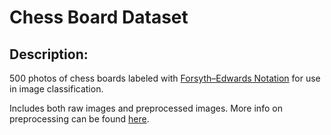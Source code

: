 # Chess Board Dataset

## Description:
500 photos of chess boards labeled with [Forsyth–Edwards Notation](https://en.wikipedia.org/wiki/Forsyth%E2%80%93Edwards_Notation
 "") for use in image classification.
 
 Includes both raw images and preprocessed images. More info on preprocessing can be found [here](https://github.com/samryan18/chess-ray-vision
 "").